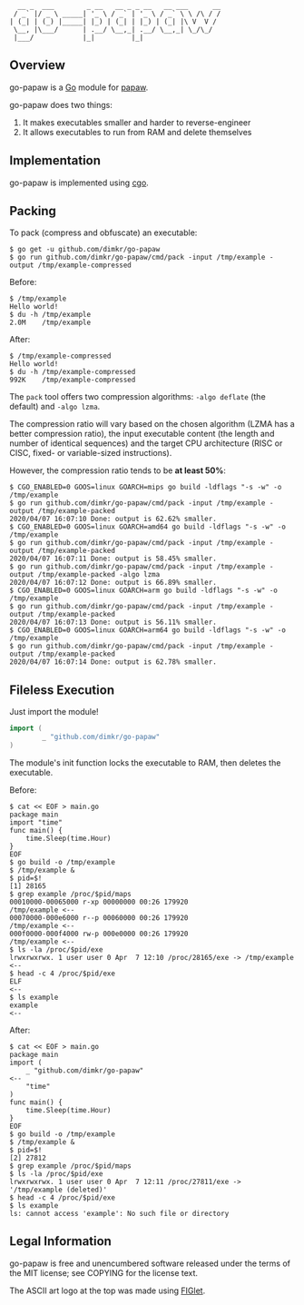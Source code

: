 ```
  __ _  ___        _ __   __ _ _ __   __ ___      __
 / _` |/ _ \ _____| '_ \ / _` | '_ \ / _` \ \ /\ / /
| (_| | (_) |_____| |_) | (_| | |_) | (_| |\ V  V /
 \__, |\___/      | .__/ \__,_| .__/ \__,_| \_/\_/
 |___/            |_|         |_|
```

## Overview

go-papaw is a [Go](https://golang.org) module for [papaw](http://github.com/dimkr/papaw).

go-papaw does two things:

1. It makes executables smaller and harder to reverse-engineer
2. It allows executables to run from RAM and delete themselves

## Implementation

go-papaw is implemented using [cgo](https://golang.org/cmd/cgo).

## Packing

To pack (compress and obfuscate) an executable:

```
$ go get -u github.com/dimkr/go-papaw
$ go run github.com/dimkr/go-papaw/cmd/pack -input /tmp/example -output /tmp/example-compressed
```

Before:

```
$ /tmp/example
Hello world!
$ du -h /tmp/example
2.0M    /tmp/example
```

After:
```
$ /tmp/example-compressed
Hello world!
$ du -h /tmp/example-compressed
992K    /tmp/example-compressed
```

The `pack` tool offers two compression algorithms: `-algo deflate` (the default) and `-algo lzma`.

The compression ratio will vary based on the chosen algorithm (LZMA has a better compression ratio), the input executable content (the length and number of identical sequences) and the target CPU architecture (RISC or CISC, fixed- or variable-sized instructions).

However, the compression ratio tends to be __at least 50%__:

```
$ CGO_ENABLED=0 GOOS=linux GOARCH=mips go build -ldflags "-s -w" -o /tmp/example
$ go run github.com/dimkr/go-papaw/cmd/pack -input /tmp/example -output /tmp/example-packed
2020/04/07 16:07:10 Done: output is 62.62% smaller.
$ CGO_ENABLED=0 GOOS=linux GOARCH=amd64 go build -ldflags "-s -w" -o /tmp/example
$ go run github.com/dimkr/go-papaw/cmd/pack -input /tmp/example -output /tmp/example-packed
2020/04/07 16:07:11 Done: output is 58.45% smaller.
$ go run github.com/dimkr/go-papaw/cmd/pack -input /tmp/example -output /tmp/example-packed -algo lzma
2020/04/07 16:07:12 Done: output is 66.89% smaller.
$ CGO_ENABLED=0 GOOS=linux GOARCH=arm go build -ldflags "-s -w" -o /tmp/example
$ go run github.com/dimkr/go-papaw/cmd/pack -input /tmp/example -output /tmp/example-packed
2020/04/07 16:07:13 Done: output is 56.11% smaller.
$ CGO_ENABLED=0 GOOS=linux GOARCH=arm64 go build -ldflags "-s -w" -o /tmp/example
$ go run github.com/dimkr/go-papaw/cmd/pack -input /tmp/example -output /tmp/example-packed
2020/04/07 16:07:14 Done: output is 62.78% smaller.
```

## Fileless Execution

Just import the module!

```go
import (
        _ "github.com/dimkr/go-papaw"
)
```

The module's init function locks the executable to RAM, then deletes the executable.

Before:

```
$ cat << EOF > main.go
package main
import "time"
func main() {
    time.Sleep(time.Hour)
}
EOF
$ go build -o /tmp/example
$ /tmp/example &
$ pid=$!
[1] 28165
$ grep example /proc/$pid/maps
00010000-00065000 r-xp 00000000 00:26 179920                             /tmp/example <--
00070000-000e6000 r--p 00060000 00:26 179920                             /tmp/example <--
000f0000-000f4000 rw-p 000e0000 00:26 179920                             /tmp/example <--
$ ls -la /proc/$pid/exe
lrwxrwxrwx. 1 user user 0 Apr  7 12:10 /proc/28165/exe -> /tmp/example                <--
$ head -c 4 /proc/$pid/exe
ELF                                                                                   <--
$ ls example
example                                                                               <--
```

After:

```
$ cat << EOF > main.go
package main
import (
    _ "github.com/dimkr/go-papaw"                                                     <--
    "time"
)
func main() {
    time.Sleep(time.Hour)
}
EOF
$ go build -o /tmp/example
$ /tmp/example &
$ pid=$!
[2] 27812
$ grep example /proc/$pid/maps
$ ls -la /proc/$pid/exe
lrwxrwxrwx. 1 user user 0 Apr  7 12:11 /proc/27811/exe -> '/tmp/example (deleted)'
$ head -c 4 /proc/$pid/exe
$ ls example
ls: cannot access 'example': No such file or directory
```

## Legal Information

go-papaw is free and unencumbered software released under the terms of the MIT license; see COPYING for the license text.

The ASCII art logo at the top was made using [FIGlet](http://www.figlet.org/).
